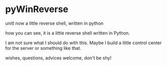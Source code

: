 # pyWinReverse
unitl now a little reverse shell, written in python

how you can see, it is a little reverse shell written in Python.

I am not sure what I should do with this.
Maybe I build a little control center for the server or something like that.

wishes, questions, advices welcome,
don't be shy!
